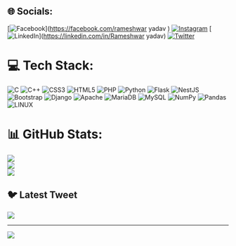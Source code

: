 
## 🌐 Socials:
[![Facebook](https://img.shields.io/badge/Facebook-%231877F2.svg?logo=Facebook&logoColor=white)](https://facebook.com/rameshwar  yadav ) [![Instagram](https://img.shields.io/badge/Instagram-%23E4405F.svg?logo=Instagram&logoColor=white)](https://instagram.com/r_yadav__62) [![LinkedIn](https://img.shields.io/badge/LinkedIn-%230077B5.svg?logo=linkedin&logoColor=white)](https://linkedin.com/in/Rameshwar yadav) [![Twitter](https://img.shields.io/badge/Twitter-%231DA1F2.svg?logo=Twitter&logoColor=white)](https://twitter.com/r_yadav__62) 

# 💻 Tech Stack:
![C](https://img.shields.io/badge/c-%2300599C.svg?style=for-the-badge&logo=c&logoColor=white) ![C++](https://img.shields.io/badge/c++-%2300599C.svg?style=for-the-badge&logo=c%2B%2B&logoColor=white) ![CSS3](https://img.shields.io/badge/css3-%231572B6.svg?style=for-the-badge&logo=css3&logoColor=white) ![HTML5](https://img.shields.io/badge/html5-%23E34F26.svg?style=for-the-badge&logo=html5&logoColor=white) ![PHP](https://img.shields.io/badge/php-%23777BB4.svg?style=for-the-badge&logo=php&logoColor=white) ![Python](https://img.shields.io/badge/python-3670A0?style=for-the-badge&logo=python&logoColor=ffdd54) ![Flask](https://img.shields.io/badge/flask-%23000.svg?style=for-the-badge&logo=flask&logoColor=white) ![NestJS](https://img.shields.io/badge/nestjs-%23E0234E.svg?style=for-the-badge&logo=nestjs&logoColor=white) ![Bootstrap](https://img.shields.io/badge/bootstrap-%23563D7C.svg?style=for-the-badge&logo=bootstrap&logoColor=white) ![Django](https://img.shields.io/badge/django-%23092E20.svg?style=for-the-badge&logo=django&logoColor=white) ![Apache](https://img.shields.io/badge/apache-%23D42029.svg?style=for-the-badge&logo=apache&logoColor=white) ![MariaDB](https://img.shields.io/badge/MariaDB-003545?style=for-the-badge&logo=mariadb&logoColor=white) ![MySQL](https://img.shields.io/badge/mysql-%2300f.svg?style=for-the-badge&logo=mysql&logoColor=white) ![NumPy](https://img.shields.io/badge/numpy-%23013243.svg?style=for-the-badge&logo=numpy&logoColor=white) ![Pandas](https://img.shields.io/badge/pandas-%23150458.svg?style=for-the-badge&logo=pandas&logoColor=white) ![LINUX](https://img.shields.io/badge/Linux-FCC624?style=for-the-badge&logo=linux&logoColor=black)
# 📊 GitHub Stats:
![](https://github-readme-stats.vercel.app/api?username=rameshwaryadav&theme=dark&hide_border=false&include_all_commits=true&count_private=false)<br/>
![](https://github-readme-streak-stats.herokuapp.com/?user=rameshwaryadav&theme=dark&hide_border=false)<br/>
![](https://github-readme-stats.vercel.app/api/top-langs/?username=rameshwaryadav&theme=dark&hide_border=false&include_all_commits=true&count_private=false&layout=compact)

## 🐦 Latest Tweet
[![](https://gtce.itsvg.in/api?username=r_yadav__62)](https://github.com/VishwaGauravIn/github-twitter-card-embed)

---
[![](https://visitcount.itsvg.in/api?id=rameshwaryadav&icon=0&color=0)](https://visitcount.itsvg.in)

<!-- Proudly created with GPRM ( https://gprm.itsvg.in ) -->
